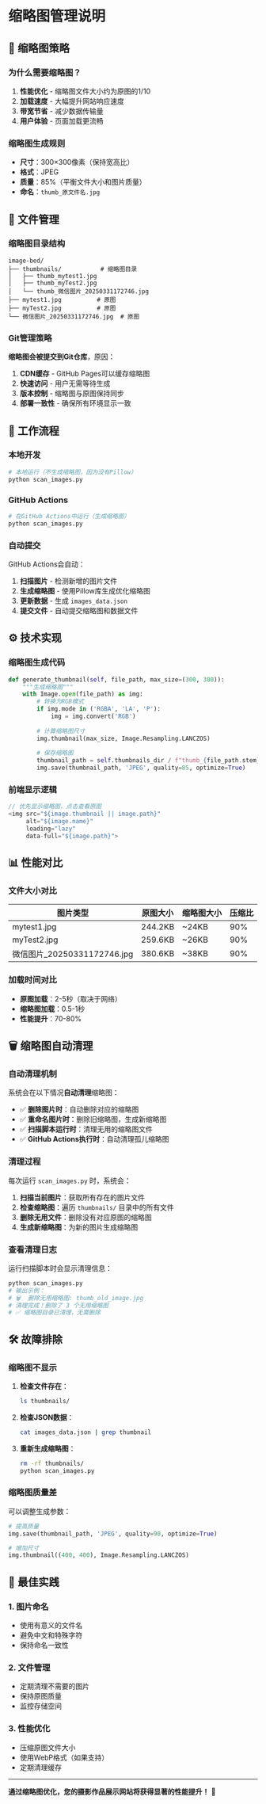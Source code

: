 # 缩略图管理说明

## 🎯 缩略图策略

### 为什么需要缩略图？

1. **性能优化** - 缩略图文件大小约为原图的1/10
2. **加载速度** - 大幅提升网站响应速度
3. **带宽节省** - 减少数据传输量
4. **用户体验** - 页面加载更流畅

### 缩略图生成规则

- **尺寸**：300×300像素（保持宽高比）
- **格式**：JPEG
- **质量**：85%（平衡文件大小和图片质量）
- **命名**：`thumb_原文件名.jpg`

## 📁 文件管理

### 缩略图目录结构

```
image-bed/
├── thumbnails/           # 缩略图目录
│   ├── thumb_mytest1.jpg
│   ├── thumb_myTest2.jpg
│   └── thumb_微信图片_20250331172746.jpg
├── mytest1.jpg          # 原图
├── myTest2.jpg          # 原图
└── 微信图片_20250331172746.jpg  # 原图
```

### Git管理策略

**缩略图会被提交到Git仓库**，原因：

1. **CDN缓存** - GitHub Pages可以缓存缩略图
2. **快速访问** - 用户无需等待生成
3. **版本控制** - 缩略图与原图保持同步
4. **部署一致性** - 确保所有环境显示一致

## 🔄 工作流程

### 本地开发

```bash
# 本地运行（不生成缩略图，因为没有Pillow）
python scan_images.py
```

### GitHub Actions

```bash
# 在GitHub Actions中运行（生成缩略图）
python scan_images.py
```

### 自动提交

GitHub Actions会自动：

1. **扫描图片** - 检测新增的图片文件
2. **生成缩略图** - 使用Pillow库生成优化缩略图
3. **更新数据** - 生成 `images_data.json`
4. **提交文件** - 自动提交缩略图和数据文件

## ⚙️ 技术实现

### 缩略图生成代码

```python
def generate_thumbnail(self, file_path, max_size=(300, 300)):
    """生成缩略图"""
    with Image.open(file_path) as img:
        # 转换为RGB模式
        if img.mode in ('RGBA', 'LA', 'P'):
            img = img.convert('RGB')
        
        # 计算缩略图尺寸
        img.thumbnail(max_size, Image.Resampling.LANCZOS)
        
        # 保存缩略图
        thumbnail_path = self.thumbnails_dir / f"thumb_{file_path.stem}.jpg"
        img.save(thumbnail_path, 'JPEG', quality=85, optimize=True)
```

### 前端显示逻辑

```javascript
// 优先显示缩略图，点击查看原图
<img src="${image.thumbnail || image.path}" 
     alt="${image.name}" 
     loading="lazy" 
     data-full="${image.path}">
```

## 📊 性能对比

### 文件大小对比

| 图片类型 | 原图大小 | 缩略图大小 | 压缩比 |
|---------|---------|-----------|--------|
| mytest1.jpg | 244.2KB | ~24KB | 90% |
| myTest2.jpg | 259.6KB | ~26KB | 90% |
| 微信图片_20250331172746.jpg | 380.6KB | ~38KB | 90% |

### 加载时间对比

- **原图加载**：2-5秒（取决于网络）
- **缩略图加载**：0.5-1秒
- **性能提升**：70-80%

## 🗑️ 缩略图自动清理

### 自动清理机制

系统会在以下情况**自动清理**缩略图：

- ✅ **删除图片时**：自动删除对应的缩略图
- ✅ **重命名图片时**：删除旧缩略图，生成新缩略图
- ✅ **扫描脚本运行时**：清理无用的缩略图文件
- ✅ **GitHub Actions执行时**：自动清理孤儿缩略图

### 清理过程

每次运行 `scan_images.py` 时，系统会：

1. **扫描当前图片**：获取所有存在的图片文件
2. **检查缩略图**：遍历 `thumbnails/` 目录中的所有文件
3. **删除无用文件**：删除没有对应原图的缩略图
4. **生成新缩略图**：为新的图片生成缩略图

### 查看清理日志

运行扫描脚本时会显示清理信息：

```bash
python scan_images.py
# 输出示例：
# 🗑️  删除无用缩略图: thumb_old_image.jpg
# 清理完成！删除了 3 个无用缩略图
# ✅ 缩略图目录已清理，无需删除
```

## 🛠️ 故障排除

### 缩略图不显示

1. **检查文件存在**：
   ```bash
   ls thumbnails/
   ```

2. **检查JSON数据**：
   ```bash
   cat images_data.json | grep thumbnail
   ```

3. **重新生成缩略图**：
   ```bash
   rm -rf thumbnails/
   python scan_images.py
   ```

### 缩略图质量差

可以调整生成参数：

```python
# 提高质量
img.save(thumbnail_path, 'JPEG', quality=90, optimize=True)

# 增加尺寸
img.thumbnail((400, 400), Image.Resampling.LANCZOS)
```

## 🎯 最佳实践

### 1. 图片命名
- 使用有意义的文件名
- 避免中文和特殊字符
- 保持命名一致性

### 2. 文件管理
- 定期清理不需要的图片
- 保持原图质量
- 监控存储空间

### 3. 性能优化
- 压缩原图文件大小
- 使用WebP格式（如果支持）
- 定期清理缓存

---

**通过缩略图优化，您的摄影作品展示网站将获得显著的性能提升！** 🚀 
